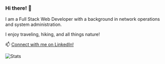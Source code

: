 ### Hi there! 👋

I am a Full Stack Web Developer with a background in network operations and system administration. 

I enjoy traveling, hiking, and all things nature! 

📫 [Connect with me on LinkedIn!](https://www.linkedin.com/in/farjadfazli)

<!--
**farjadfazli/farjadfazli** is a ✨ _special_ ✨ repository because its `README.md` (this file) appears on your GitHub profile.

Here are some ideas to get you started:

- 🔭 I’m currently working on setting up my GitHub README.
- 🌱 I’m currently learning how to set up my GitHub README.
- 👯 I’m looking to collaborate on setting up my GitHub README.
- 🤔 I’m looking for help with setting up my GitHub README.
- 💬 Ask me about my GitHub README.
- 📫 Connect with me on LinkedIn!
- 😄 Pronouns: He/Him
- ⚡ Fun fact: 
-->

![Stats](https://github-readme-stats.vercel.app/api?username=farjadfazli&show_icons=true&count_private=true%22%20align=%22center&hide=stars,issues)
